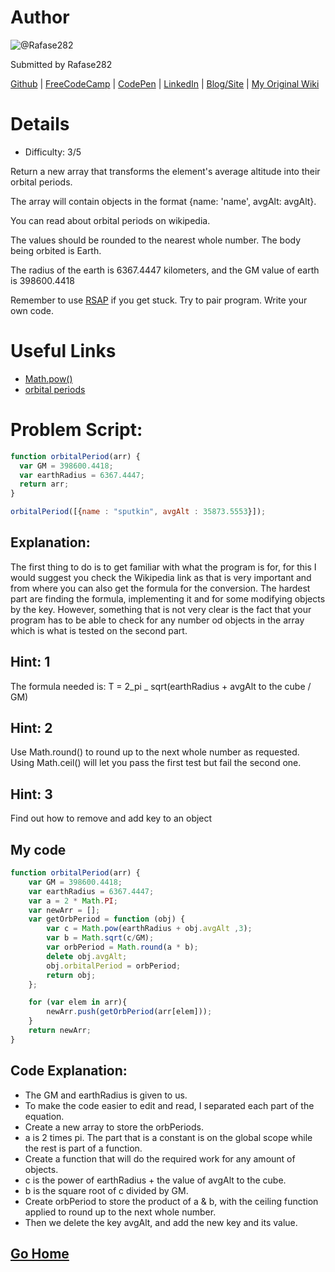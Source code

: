 # Author
![@Rafase282](https://avatars0.githubusercontent.com/Rafase282?&s=128)

Submitted by Rafase282

[Github](https://github.com/Rafase282) | [FreeCodeCamp](http://www.freecodecamp.com/rafase282) |  [CodePen](http://codepen.io/Rafase282/) | [LinkedIn](https://www.linkedin.com/in/rafase282) | [Blog/Site](https://rafase282.wordpress.com/) | [My Original Wiki](http://rafase282.github.io/My-FreeCodeCamp-Code/)

# Details
- Difficulty: 3/5

Return a new array that transforms the element's average altitude into their orbital periods.

The array will contain objects in the format {name: 'name', avgAlt: avgAlt}.

You can read about orbital periods on wikipedia.

The values should be rounded to the nearest whole number. The body being orbited is Earth.

The radius of the earth is 6367.4447 kilometers, and the GM value of earth is 398600.4418

Remember to use [RSAP](http://www.freecodecamp.com/field-guide/how-do-i-get-help-when-I-get-stuck) if you get stuck. Try to pair program. Write your own code.

# Useful Links
- [Math.pow()](https://developer.mozilla.org/en-US/docs/Web/JavaScript/Reference/Global_Objects/Math/pow)
- [orbital periods](http://en.wikipedia.org/wiki/Orbital_period)

# Problem Script:

```js
function orbitalPeriod(arr) {
  var GM = 398600.4418;
  var earthRadius = 6367.4447;
  return arr;
}

orbitalPeriod([{name : "sputkin", avgAlt : 35873.5553}]);
```

## Explanation:
The first thing to do is to get familiar with what the program is for, for this I would suggest you check the Wikipedia link as that is very important and from where you can also get the formula for the conversion. The hardest part are finding the formula, implementing it and for some modifying objects by the key. However, something that is not very clear is the fact that your program has to be able to check for any number od objects in the array which is what is tested on the second part.

## Hint: 1
The formula needed is: T = 2_pi _ sqrt(earthRadius + avgAlt to the cube / GM)

## Hint: 2
Use Math.round() to round up to the next whole number as requested. Using Math.ceil() will let you pass the first test but fail the second one.

## Hint: 3
Find out how to remove and add key to an object

## My code

```js
function orbitalPeriod(arr) {
    var GM = 398600.4418;
    var earthRadius = 6367.4447;
    var a = 2 * Math.PI;
    var newArr = [];
    var getOrbPeriod = function (obj) {
        var c = Math.pow(earthRadius + obj.avgAlt ,3);
        var b = Math.sqrt(c/GM);
        var orbPeriod = Math.round(a * b);
        delete obj.avgAlt;
        obj.orbitalPeriod = orbPeriod;
        return obj;
    };

    for (var elem in arr){
        newArr.push(getOrbPeriod(arr[elem]));
    }
    return newArr;
}
```

## Code Explanation:
- The GM and earthRadius is given to us.
- To make the code easier to edit and read, I separated each part of the equation.
- Create a new array to store the orbPeriods.
- a is 2 times pi. The part that is a constant is on the global scope while the rest is part of a function.
- Create a function that will do the required work for any amount of objects.
- c is the power of earthRadius + the value of avgAlt to the cube.
- b is the square root of c divided by GM.
- Create orbPeriod to store the product of a & b, with the ceiling function applied to round up to the next whole number.
- Then we delete the key avgAlt, and add the new key and its value.

## [Go Home](https://github.com/Rafase282/My-FreeCodeCamp-Code/wiki)
